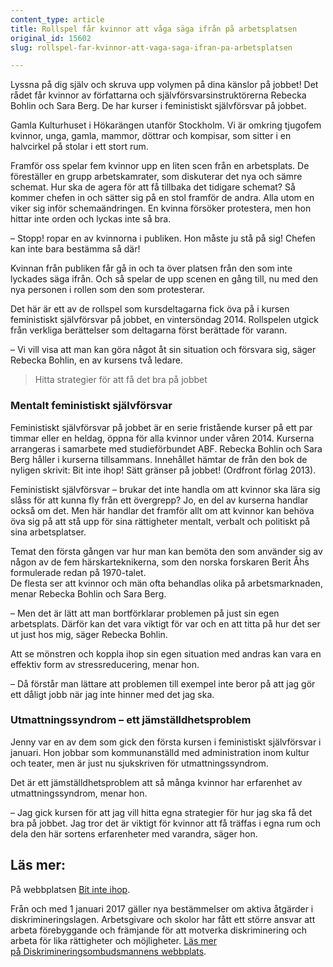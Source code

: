 ```yaml
---
content_type: article
title: Rollspel får kvinnor att våga säga ifrån på arbetsplatsen
original_id: 15602
slug: rollspel-far-kvinnor-att-vaga-saga-ifran-pa-arbetsplatsen

---
```


Lyssna på dig själv och skruva upp volymen på dina känslor på jobbet! Det rådet får kvinnor av författarna och självförsvarsinstruktörerna Rebecka Bohlin och Sara Berg. De har kurser i feministiskt självförsvar på jobbet.

Gamla Kulturhuset i Hökarängen utanför Stockholm. Vi är omkring tjugofem kvinnor, unga, gamla, mammor, döttrar och kompisar, som sitter i en halvcirkel på stolar i ett stort rum.

Framför oss spelar fem kvinnor upp en liten scen från en arbetsplats. De föreställer en grupp arbetskamrater, som diskuterar det nya och sämre schemat. Hur ska de agera för att få tillbaka det tidigare schemat? Så kommer chefen in och sätter sig på en stol framför de andra. Alla utom en viker sig inför schemaändringen. En kvinna försöker protestera, men hon hittar inte orden och lyckas inte så bra.

– Stopp! ropar en av kvinnorna i publiken. Hon måste ju stå på sig! Chefen kan inte bara bestämma så där!

Kvinnan från publiken får gå in och ta över platsen från den som inte lyckades säga ifrån. Och så spelar de upp scenen en gång till, nu med den nya personen i rollen som den som protesterar.

Det här är ett av de rollspel som kursdeltagarna fick öva på i kursen feministiskt självförsvar på jobbet, en vintersöndag 2014. Rollspelen utgick från verkliga berättelser som deltagarna först berättade för varann.

– Vi vill visa att man kan göra något åt sin situation och försvara sig, säger Rebecka Bohlin, en av kursens två ledare.

> Hitta strategier för att få det bra på jobbet

### Mentalt feministiskt självförsvar

Feministiskt självförsvar på jobbet är en serie fristående kurser på ett par timmar eller en heldag, öppna för alla kvinnor under våren 2014. Kurserna arrangeras i samarbete med studieförbundet ABF. Rebecka Bohlin och Sara Berg håller i kurserna tillsammans. Innehållet hämtar de från den bok de nyligen skrivit: Bit inte ihop! Sätt gränser på jobbet! (Ordfront förlag 2013).

Feministiskt självförsvar – brukar det inte handla om att kvinnor ska lära sig slåss för att kunna fly från ett övergrepp? Jo, en del av kurserna handlar också om det. Men här handlar det framför allt om att kvinnor kan behöva öva sig på att stå upp för sina rättigheter mentalt, verbalt och politiskt på sina arbetsplatser.

Temat den första gången var hur man kan bemöta den som använder sig av någon av de fem härskarteknikerna, som den norska forskaren Berit Åhs formulerade redan på 1970-talet.  
De flesta ser att kvinnor och män ofta behandlas olika på arbetsmarknaden, menar Rebecka Bohlin och Sara Berg.

– Men det är lätt att man bortförklarar problemen på just sin egen arbetsplats. Därför kan det vara viktigt för var och en att titta på hur det ser ut just hos mig, säger Rebecka Bohlin.

Att se mönstren och koppla ihop sin egen situation med andras kan vara en effektiv form av stressreducering, menar hon.

– Då förstår man lättare att problemen till exempel inte beror på att jag gör ett dåligt jobb när jag inte hinner med det jag ska.

### Utmattningssyndrom – ett jämställdhetsproblem

Jenny var en av dem som gick den första kursen i feministiskt självförsvar i januari. Hon jobbar som kommunanställd med administration inom kultur och teater, men är just nu sjukskriven för utmattningssyndrom.

Det är ett jämställdhetsproblem att så många kvinnor har erfarenhet av utmattningssyndrom, menar hon.

– Jag gick kursen för att jag vill hitta egna strategier för hur jag ska få det bra på jobbet. Jag tror det är viktigt för kvinnor att få träffas i egna rum och dela den här sortens erfarenheter med varandra, säger hon.

Läs mer:
--------

På webbplatsen [Bit inte ihop](http://bitinteihop.se/ "Bit inte ihop").

Från och med 1 januari 2017 gäller nya bestämmelser om aktiva åtgärder i diskrimineringslagen. Arbetsgivare och skolor har fått ett större ansvar att arbeta förebyggande och främjande för att motverka diskriminering och arbeta för lika rättigheter och möjligheter. [Läs mer på Diskrimineringsombudsmannens webbplats](http://www.do.se/lag-och-ratt/).

